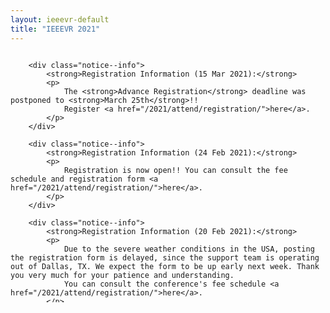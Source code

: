 ```yaml
---
layout: ieeevr-default
title: "IEEEVR 2021"
---
```


<!--
<div class="notice--warning">
    <strong style="color: red">Important notice:</strong>
    <p>
        Lorem ipsum dolor sit amet, consectetur adipiscing elit. Integer suscipit pharetra lectus ut scelerisque. Suspendisse fermentum fringilla tellus, ac malesuada lectus aliquet tincidunt. Donec aliquam mollis efficitur. Etiam non sapien nisi.
    </p>
</div>
-->

<style>
    /* video container */
    .video-container {
        overflow: hidden;
        position: relative;
        width: 100%;
    }

    .video-container::after {
        padding-top: 56.25%;
        /* 75% if 4:3*/
        display: block;
        content: '';
    }

    .video-container iframe {
        position: absolute;
        top: 0;
        left: 0;
        width: 100%;
        height: 100%;
    }

    /* scrollabe area */
    #scrollarea-invalid {
        overflow-y: scroll;
    }

    #scrollarea-content {
        min-height: 101%;
    }

</style>

<div id='scrollarea-invalid' style="width:100%; height:400px; border: 1px; border-radius: 5px;">
    <div id='scrollarea-content'>

        <div class="notice--info">
            <strong>Registration Information (15 Mar 2021):</strong>
            <p>
                The <strong>Advance Registration</strong> deadline was postponed to <strong>March 25th</strong>!!
                Register <a href="/2021/attend/registration/">here</a>.
            </p>
        </div>

        <div class="notice--info">
            <strong>Registration Information (24 Feb 2021):</strong>
            <p>
                Registration is now open!! You can consult the fee schedule and registration form <a href="/2021/attend/registration/">here</a>.
            </p>
        </div>

        <div class="notice--info">
            <strong>Registration Information (20 Feb 2021):</strong>
            <p>
                Due to the severe weather conditions in the USA, posting the registration form is delayed, since the support team is operating out of Dallas, TX. We expect the form to be up early next week. Thank you very much for your patience and understanding.
                You can consult the conference's fee schedule <a href="/2021/attend/registration/">here</a>.
            </p>
        </div>

        <div class="notice--info">
            <strong>Important Information:</strong>
            <p>
                Given the evolution of the pandemic, and following recommendations from public health authorities, VR 2021 will be all virtual, from March 27-April 3. We will process submissions as planned for different tracks. Stay tuned for more information!
            </p>
        </div>

    </div>
</div>

<div>
    <h2>
        <a href="https://www.virbela.com/" target="_blank">
            <img style="width: 20%;" src="/2021/assets/images/sponsors/Virbela-logo.png" alt="Virbela Logo">
        </a>
    </h2>
    <div class="video-container">
        <iframe src="https://www.youtube.com/embed/TuOBgzJeQj0" frameborder="0" allow="accelerometer; autoplay; encrypted-media; gyroscope; picture-in-picture" allowfullscreen></iframe>

    </div>


    <p>
        Virbela builds engaging virtual worlds for remote work, learning, and events. Founded in 2012 by a team of behavioral psychologists, Virbela’s mission is to help organizations and people thrive in a remote-first future. Virbela is excited to partner with the iLRN team to provide the IEEE Conference with a platform to foster collaboration and networking.
    </p>
    <p>
        To learn more, visit virbela.com and follow us on <a href="https://twitter.com/VirbelaHQ" target="_blank">Twitter</a> and <a href="https://www.linkedin.com/company/virbela/" target="_blank">LinkedIn</a>.
    </p>
    <div style="">
        <center>
            <p style="font-size: 20px;">
                <a href="/2021/attend/virbela-instructions/" class="btn btn--primary" style="">Getting Started with Virbela</a>
            </p>
        </center>
    </div>
</div>


<div>
    <h1>Come and Join Us</h1>

    <!--    
    <p>
        Present your latest and greatest work at IEEE VR 2021. We are planning for VR 2021 to occur in both physical and virtual spaces.  The physical conference will be held at the <a href="https://tecnico.ulisboa.pt/en/">Instituto Superior Técnico</a>, one mile from the Lisbon airport, superbly located in downtown Lisbon. The sunniest European capital, Lisbon is one of the world’s most ancient cities, with a very rich history. Our goal is for IEEE VR 2021 to combine the best of traditional face-to-face meetings, while following the historical footsteps of the Virtual Experience of VR 2020 in Atlanta. The conference will take place from 27 of March to April 3rd, during Easter break.  Come join us for an unforgettable experience and explore the virtuality continuum in the premier event covering extended reality, featuring oral presentations, posters, research demos, tutorials, and workshops. 
    </p>
-->
    <p>
        Present your latest and greatest work at IEEE VR 2021. The conference will be virtual. Our goal is for IEEE VR 2021 to provide the best virtual experience, while following the historical footsteps of the Virtual Experience of VR 2020 in Atlanta. The conference will take place from 27 of March to April 3rd, during Easter break. Come join us for an unforgettable experience and explore the virtuality continuum in the premier event covering extended reality, featuring oral presentations, posters, research demos, tutorials, and workshops.
    </p>


</div>
